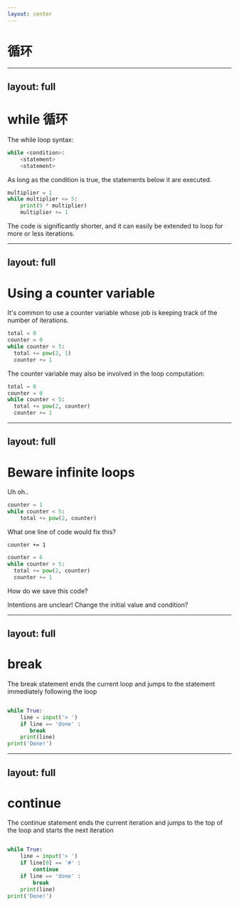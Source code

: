 ```yaml
---
layout: center
---
```


# 循环

---
layout: full
---

# while 循环

The while loop syntax:

```py
while <condition>:
    <statement>
    <statement>
```

As long as the condition is true, the statements below it are executed.

```py
multiplier = 1
while multiplier <= 5:
    print(9 * multiplier)
    multiplier += 1
```

The code is significantly shorter, and it can easily be extended to loop for more or less iterations.

---
layout: full
---

# Using a counter variable

It's common to use a counter variable whose job is keeping track of the number of iterations.

```py
total = 0
counter = 0
while counter < 5:
  total += pow(2, 1)
  counter += 1
```

The counter variable may also be involved in the loop computation:

```py
total = 0
counter = 0
while counter < 5:
  total += pow(2, counter)
  counter += 1
```

---
layout: full
---

# Beware infinite loops

Uh oh..

```py
counter = 1
while counter < 5:
    total += pow(2, counter)
```

What one line of code would fix this?

`counter += 1`

```py
counter = 6
while counter > 5:
  total += pow(2, counter)
  counter += 1
```

How do we save this code?

Intentions are unclear! Change the initial value and condition?


---
layout: full
---

# break

The break statement ends the current loop and jumps to the statement immediately following the loop


```py

while True:
    line = input('> ')
    if line == 'done' : 
       break
    print(line)
print('Done!')

```
---
layout: full
---

# continue

The continue statement ends the current iteration and jumps to the top of the loop and starts the next iteration


```py

while True:
    line = input('> ')
    if line[0] == '#' : 
        continue
    if line == 'done' :
        break
    print(line)
print('Done!')

```



